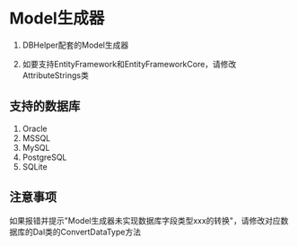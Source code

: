 # Model生成器

1. DBHelper配套的Model生成器

2. 如要支持EntityFramework和EntityFrameworkCore，请修改AttributeStrings类

## 支持的数据库

1. Oracle
2. MSSQL
3. MySQL
4. PostgreSQL
5. SQLite

## 注意事项

如果报错并提示"Model生成器未实现数据库字段类型xxx的转换"，请修改对应数据库的Dal类的ConvertDataType方法



